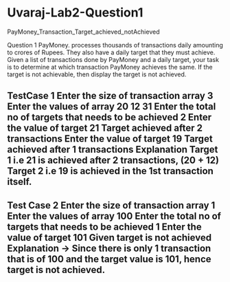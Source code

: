 # Uvaraj-Lab2-Question1
PayMoney_Transaction_Target_achieved_notAchieved

Question 1 
PayMoney. processes thousands of transactions daily amounting to crores of Rupees. They
also have a daily target that they must achieve. Given a list of transactions done by
PayMoney and a daily target, your task is to determine at which transaction PayMoney
achieves the same. If the target is not achievable, then display the target is not achieved.

TestCase 1
Enter the size of transaction array
3
Enter the values of array
20 12 31
Enter the total no of targets that needs to be achieved
2
Enter the value of target
21
Target achieved after 2 transactions
Enter the value of target
19
Target achieved after 1 transactions
Explanation
Target 1 i.e 21 is achieved after 2 transactions, (20 + 12)
Target 2 i.e 19 is achieved in the 1st transaction itself.
-------------------------------------------------------

Test Case 2
Enter the size of transaction array
1
Enter the values of array
100
Enter the total no of targets that needs to be achieved
1
Enter the value of target
101
Given target is not achieved
Explanation → Since there is only 1 transaction that is of 100 and the target value is 101,
hence target is not achieved.
-------------------------------------------------------

